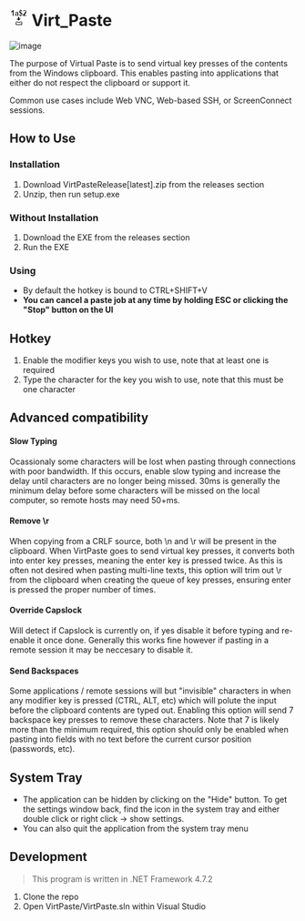 # ![image](https://github.com/EricCaverly/virt_paste/blob/main/Img/VirtPaste.png) Virt_Paste

![image](https://github.com/user-attachments/assets/63791dfe-e9a0-46be-9444-3cab4e99d99e)

The purpose of Virtual Paste is to send virtual key presses of the contents from the Windows clipboard. This enables pasting into applications that either do not respect the clipboard or support it.

Common use cases include Web VNC, Web-based SSH, or ScreenConnect sessions.

## How to Use
### Installation
1. Download VirtPasteRelease[latest].zip from the releases section
2. Unzip, then run setup.exe

### Without Installation
1. Download the EXE from the releases section
2. Run the EXE

### Using
- By default the hotkey is bound to CTRL+SHIFT+V
- **You can cancel a paste job at any time by holding ESC or clicking the "Stop" button on the UI**

## Hotkey
1. Enable the modifier keys you wish to use, note that at least one is required
2. Type the character for the key you wish to use, note that this must be one character

## Advanced compatibility
#### Slow Typing
Ocassionaly some characters will be lost when pasting through connections with poor bandwidth. If this occurs, enable slow typing and increase the delay until characters are no longer being missed. 30ms is generally the minimum delay before some characters will be missed on the local computer, so remote hosts may need 50+ms.

#### Remove \\r
When copying from a CRLF source, both \\n and \\r will be present in the clipboard. When VirtPaste goes to send virtual key presses, it converts both into enter key presses, meaning the enter key is pressed twice. As this is often not desired when pasting multi-line texts, this option will trim out \r from the clipboard when creating the queue of key presses, ensuring enter is pressed the proper number of times.

#### Override Capslock
Will detect if Capslock is currently on, if yes disable it before typing and re-enable it once done. Generally this works fine however if pasting in a remote session it may be neccesary to disable it.

#### Send Backspaces
Some applications / remote sessions will but "invisible" characters in when any modifier key is pressed (CTRL, ALT, etc) which will polute the input before the clipboard contents are typed out. Enabling this option will send 7 backspace key presses to remove these characters. Note that 7 is likely more than the minimum required, this option should only be enabled when pasting into fields with no text before the current cursor position (passwords, etc).

## System Tray
- The application can be hidden by clicking on the "Hide" button. To get the settings window back, find the icon in the system tray and either double click or right click -> show settings.
- You can also quit the application from the system tray menu

## Development
> This program is written in .NET Framework 4.7.2
1. Clone the repo
2. Open VirtPaste/VirtPaste.sln within Visual Studio
